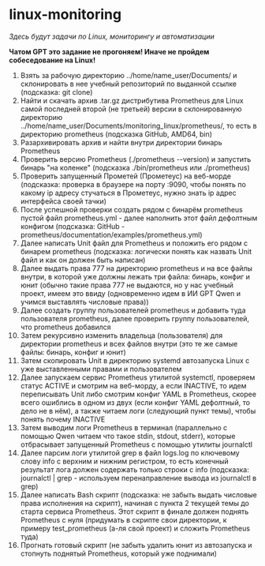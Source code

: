 # linux-monitoring

_Здесь будут задачи по Linux, мониторингу и автоматизации_

**Чатом GPT это задание не прогоняем! Иначе не пройдем собеседование на Linux!** 

1. Взять за рабочую директорию ../home/name_user/Documents/ и склонировать в нее учебный репозиторий по выданной ссылке (подсказка: git clone)
2. Найти и скачать архив .tar.gz дистрибутива Prometheus для Linux самой последней второй (не третьей) версии в склонированную директорию ../home/name_user/Documents/monitoring_linux/prometheus/, то есть в директорию prometheus (подсказка GitHub, AMD64, bin)
2. Разархивировать архив и найти внутри директории бинарь Prometheus
3. Проверить версию Prometheus (./prometheus --version) и запустить бинарь "на коленке" (подсказка ./bin/prometheus или ./prometheus)
4. Проверить запущенный Прометей (Прометеус) на веб-морде (подсказка: проверка в браузере на порту :9090, чтобы понять по какому ip адресу стучаться в Прометеус, нужно знать ip адрес интерфейса своей тачки)
5. После успешной проверки создать рядом с бинарём prometheus пустой файл prometheus.yml - далее наполнить этот файл дефолтным конфигом (подсказка: GitHub - prometheus/documentation/examples/prometheus.yml)
6. Далее написать Unit файл для Prometheus и положить его рядом с бинарем prometheus (подсказка: логически понять как назвать Unit файл и как он должен быть написан)
7. Далее выдать права 777 на директорию prometheus и на все файлы внутри, в которой уже должны лежать три файла: бинарь, конфиг и юнит (обычно такие права 777 не выдаются, но у нас учебный проект, имеем это ввиду (одновременно идем в ИИ GPT Qwen и учимся выставлять числовые права))
8. Далее создать группу пользователей prometheus и добавить туда пользователя prometheus, далее проверить группу пользователей, что prometheus добавился
9. Затем рекурсивно изменить владельца (пользователя) для директории prometheus и всех файлов внутри (это те же самые файлы: бинарь, конфиг и юнит)
10. Затем скопировать Unit в директорию systemd автозапуска Linux с уже выставленными правами и пользователем
11. Далее запускаем сервис Prometheus утилитой systemctl, проверяем статус ACTIVE и смотрим на веб-морду, а если INACTIVE, то идем переписывать Unit либо смотрим конфиг YAML в Prometheus, скорее всего ошиблись в одном из двух (если конфиг YAML дефолтный, то дело не в нём), а также читаем логи (следующий пункт темы), чтобы понять почему INACTIVE
9. Затем выводим логи Prometheus в терминал (параллельно с помощью Qwen читаем что такое stdin, stdout, stderr), которые отбрасывает запущенный Prometheus с помощью утилиты journalctl
10. Далее парсим логи утилитой grep в файл logs.log по ключевому слову info с верхним и нижним регистром, то есть конечный результат лога должен содержать только строки с info (подсказка: journalctl | grep - используем перенаправление вывода из journalctl в grep)
10. Далее написать Bash скрипт (подсказка: не забыть выдать числовые права исполнения на скрипт), начиная с пункта 2 текущей темы до старта сервиса Prometheus. Этот скрипт в финале должен поднять Prometheus с нуля (придумать в скрипте свои директории, к примеру test_prometheus (а-ля свой проект) и сложить Prometheus туда)
11. Прогнать готовый скрипт (не забыть удалить юнит из автозапуска и стопнуть поднятый Prometheus, который уже поднимали)
